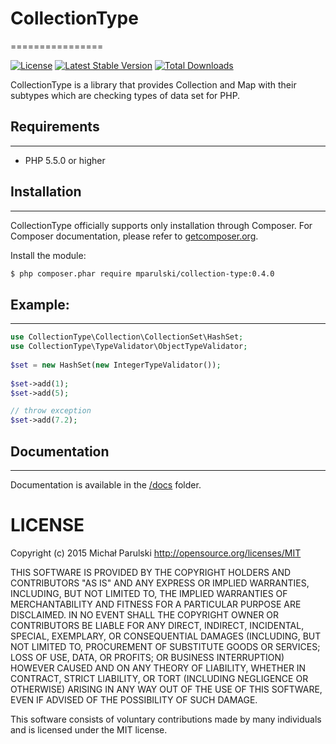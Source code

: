 # CollectionType
================

[![License](https://poser.pugx.org/mparulski/collection-type/license.svg)](https://packagist.org/packages/mparulski/collection-type)
[![Latest Stable Version](https://poser.pugx.org/mparulski/collection-type/v/stable.svg)](https://packagist.org/packages/mparulski/collection-type)
[![Total Downloads](https://poser.pugx.org/mparulski/collection-type/downloads)](https://packagist.org/packages/mparulski/collection-type)

CollectionType is a library that provides Collection and Map with their subtypes which are checking types of data set for PHP.

## Requirements
---------------

* PHP 5.5.0 or higher

## Installation
---------------

CollectionType officially supports only installation through Composer. For Composer documentation, please refer to [getcomposer.org](http://getcomposer.org/).

Install the module:

```sh
$ php composer.phar require mparulski/collection-type:0.4.0
```

## Example:
-----------
    
```php
use CollectionType\Collection\CollectionSet\HashSet;
use CollectionType\TypeValidator\ObjectTypeValidator;
    
$set = new HashSet(new IntegerTypeValidator());
    
$set->add(1);
$set->add(5);

// throw exception
$set->add(7.2);
```

## Documentation
----------------

Documentation is available in the [/docs](/docs) folder.

# LICENSE

Copyright (c) 2015 Michał Parulski http://opensource.org/licenses/MIT

THIS SOFTWARE IS PROVIDED BY THE COPYRIGHT HOLDERS AND CONTRIBUTORS
"AS IS" AND ANY EXPRESS OR IMPLIED WARRANTIES, INCLUDING, BUT NOT
LIMITED TO, THE IMPLIED WARRANTIES OF MERCHANTABILITY AND FITNESS FOR
A PARTICULAR PURPOSE ARE DISCLAIMED. IN NO EVENT SHALL THE COPYRIGHT
OWNER OR CONTRIBUTORS BE LIABLE FOR ANY DIRECT, INDIRECT, INCIDENTAL,
SPECIAL, EXEMPLARY, OR CONSEQUENTIAL DAMAGES (INCLUDING, BUT NOT
LIMITED TO, PROCUREMENT OF SUBSTITUTE GOODS OR SERVICES; LOSS OF USE,
DATA, OR PROFITS; OR BUSINESS INTERRUPTION) HOWEVER CAUSED AND ON ANY
THEORY OF LIABILITY, WHETHER IN CONTRACT, STRICT LIABILITY, OR TORT
(INCLUDING NEGLIGENCE OR OTHERWISE) ARISING IN ANY WAY OUT OF THE USE
OF THIS SOFTWARE, EVEN IF ADVISED OF THE POSSIBILITY OF SUCH DAMAGE.

This software consists of voluntary contributions made by many individuals
and is licensed under the MIT license.
